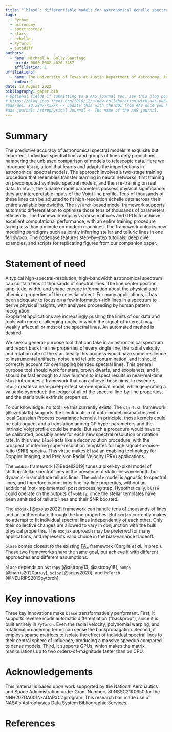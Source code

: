 ```yaml
---
title: "`blasé`: differentiable models for astronomical échelle spectra built on `PyTorch`"
tags:
  - Python
  - astronomy
  - spectroscopy
  - stars
  - echelle
  - PyTorch
  - autodiff
authors:
  - name: Michael A. Gully-Santiago
    orcid: 0000-0002-4020-3457
    affiliation: 1
affiliations:
  - name: The University of Texas at Austin Department of Astronomy, Austin, TX, USA
    index: 1
date: 10 August 2022
bibliography: paper.bib
# Optional fields if submitting to a AAS journal too, see this blog post:
# https://blog.joss.theoj.org/2018/12/a-new-collaboration-with-aas-publishing
#aas-doi: 10.3847/xxxxx <- update this with the DOI from AAS once you know it.
#aas-journal: Astrophysical Journal <- The name of the AAS journal.
---
```


# Summary

The predictive accuracy of astronomical spectral models is exquisite but imperfect. Individual spectral lines and groups of lines defy predictions, hampering the unbiased comparison of models to telescopic data. Here we introduce `blasé`, a tool that learns and adapts the imperfections in astronomical spectral models. The approach involves a two-stage training procedure that resembles transfer learning in neural networks: first training on precomputed synthetic spectral models, and then re-training on real data. In `blasé`, the tunable model parameters possess physical significance: they are interepretable inputs of the Voigt line profile. Tens of thousands of these lines can be adjusted to fit high-resolution échelle data across their entire available bandwidths. The `PyTorch`-based model framework supports automatic differentiation to optimize those tens of thousands of parameters efficiently. The framework employs sparse matrices and GPUs to achieve excellent computational performance, with an entire training procedure taking less than a minute on modern machines. The framework unlocks new modeling paradigms such as jointly inferring stellar and telluric lines in one fell swoop. The codebase features step-by-step tutorials, deep dive examples, and scripts for replicating figures from our companion paper.

# Statement of need

A typical high-spectral-resolution, high-bandwidth astronomical spectrum can contain tens of thousands of spectral lines. The line center position, amplitude, width, and shape encode information about the physical and chemical properties of the celestial object. For many applications, it has been adequate to focus on a few information-rich lines in a spectrum to derive physical insights, with analyses proceeding by human pattern recognition.  
Exoplanet applications are increasingly pushing the limits of our data and tools with more challenging goals, in which the signal-of-interest may weakly affect all or most of the spectral lines. An automated method is desired.

We seek a general-purpose tool that can take in an astronomical spectrum and report back the line properties of every single line, the radial velocity, and rotation rate of the star. Ideally this process would have some resilience to instrumental artifacts, noise, and telluric contamination, and it should correctly account for overlapping blended spectral lines. This general purpose tool should work for stars, brown dwarfs, and exoplanets, and it should be fast enough to allow humans to inspect results in near-real-time. `blasé` introduces a framework that can achieve these aims. In essence, `blasé` creates a near-pixel-perfect semi-empirical model, while generating a valuable byproduct: the ledger of all of the spectral line-by-line properties, and the star's bulk extrinsic properties.

To our knowledge, no tool like this currently exists. The `starfish` framework [@czekala15] supports the identification of data-model mismatches with local Gaussian Process covariance kernels. In principle, those kernels could be catalogued, and a translation among GP hyper parameters and the intrinsic Voigt profile could be made. But such a procedure would have to be calibrated, possibly anew for each new spectral resolution or rotation rate. In this view, `blasé` acts like a deconvolution procedure, with the prospect of inferring super-resolution templates for high signal-to-noise-ratio (SNR) spectra. This virtue makes `blasé` an enabling technology for Doppler Imaging, and Precision Radial Velocity (PRV) applications.

The `wobble` framework [@Bedell2019] tunes a pixel-by-pixel model of shifting stellar spectral lines in the presence of static-in-wavelength-but-dynamic-in-amplitude telluric lines. The `wobble` model is agnostic to spectral lines, and therefore cannot infer line-by-line properties, without an additional (not-implemented) post processing step. Hypothetically, `blasé` could operate on the outputs of `wobble`, once the stellar templates have been sanitized of telluric lines and their SNR boosted.

The `exojax` [@exojax2022] framework can handle tens of thousands of lines and autodifferentiate through the line properties. But `exojax` currently makes no attempt to fit individual spectral lines independently of each other. Only their collective changes are allowed to vary in conjunction with the bulk physical properties. The `exojax` approach may be preferred for many applications, and represents valid choice in the bias-variance tradeoff.

`blasé` comes closest to the existing [FAL](https://github.com/pacargile/FAL) framework (Cargile _et al._ in prep.). These two frameworks share the same goal, but achieve it with different approaches and different assumptions.

`blasé` depends on `astropy` [@astropy13; @astropy18], `numpy` [@harris2020array], `scipy` [@scipy2020], and `PyTorch` [@NEURIPS2019pytorch].

# Key innovations

Three key innovations make `blasé` transformatively performant. First, it supports reverse mode automatic differentiation ("backprop"), since it is built entirely in `PyTorch`. Even the radial velocity, polynomial warping, and rotational broadening terms can sense the backpropagation. Second, it employs sparse matrices to isolate the effect of individual spectral lines to their central sphere of influence, producing a massive speedup compared to dense models. Third, it supports GPUs, which makes the matrix manipulations up to two orders-of-magnitude faster than on CPU.

# Acknowledgements

This material is based upon work supported by the National Aeronautics and Space Administration under Grant Numbers 80NSSC21K0650 for the NNH20ZDA001N-ADAP:D.2 program. This research has made use of NASA's Astrophysics Data System Bibliographic Services.

# References
